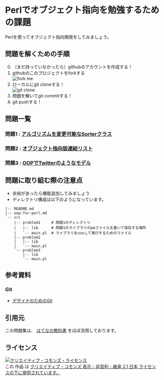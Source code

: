 # Perlでオブジェクト指向を勉強するための課題

Perlを使ってオブジェクト指向開発をしてみましょう。

## 問題を解くための手順
0. （まだ持っていなかったら）githubのアカウントを作成する！
1. githubのこのプロジェクトをforkする  
![fork me](http://gyazo.com/aca6f59e81fe8086006b67af1f80055f.png?1347283698)
2. ローカルにgit cloneする！  
![git clone](http://gyazo.com/7bcb121a773a6b29a99b81d1e596cfc3.png?1347284185)
3. 問題を解いてgit commitする！
4. git pushする！


## 問題一覧

### 問題1 : [アルゴリズムを変更可能なSorterクラス](https://github.com/ainame/Perl-OOP-Practices/blob/master/oop-for-perl.md#問題1)
### 問題2 : [オブジェクト指向版連結リスト](https://github.com/ainame/Perl-OOP-Practices/blob/master/oop-for-perl.md#問題2)
### 問題3 : [OOPでTwitterのようなモデル](https://github.com/ainame/Perl-OOP-Practices/blob/master/oop-for-perl.md#問題3オプション)

## 問題に取り組む際の注意点

* 余裕があったら機能追加してみましょう
* ディレクトリ構成は以下のようになっています。

``` text
|-- README.md
|-- oop-for-perl.md
`-- src
    |-- problem1     # 問題1のディレクトリ
    |   |-- lib      # 問題1のライブラリのpmファイルを書いて保存する場所
    |   `-- main.pl  # ライブラリをuseして実行するためのファイル
    |-- problem2
    |   |-- lib
    |   `-- main.pl
    `-- problem3
        |-- lib
        `-- main.pl
```

## 参考資料

### Git

* [デザイナのためのGit](https://github.com/hatena/Git-for-Designers)

## 引用元
この問題集は、
[はてなの教科書](https://github.com/hatena/Hatena-Textbook) をほぼ流用しております。

## ライセンス
<a rel="license" href="http://creativecommons.org/licenses/by-nc-sa/2.1/jp/"><img alt="クリエイティブ・コモンズ・ライセンス" style="border-width:0" src="http://i.creativecommons.org/l/by-nc-sa/2.1/jp/88x31.png" /></a><br />この 作品 は <a rel="license" href="http://creativecommons.org/licenses/by-nc-sa/2.1/jp/">クリエイティブ・コモンズ 表示 - 非営利 - 継承 2.1 日本 ライセンスの下に提供されています。</a>
